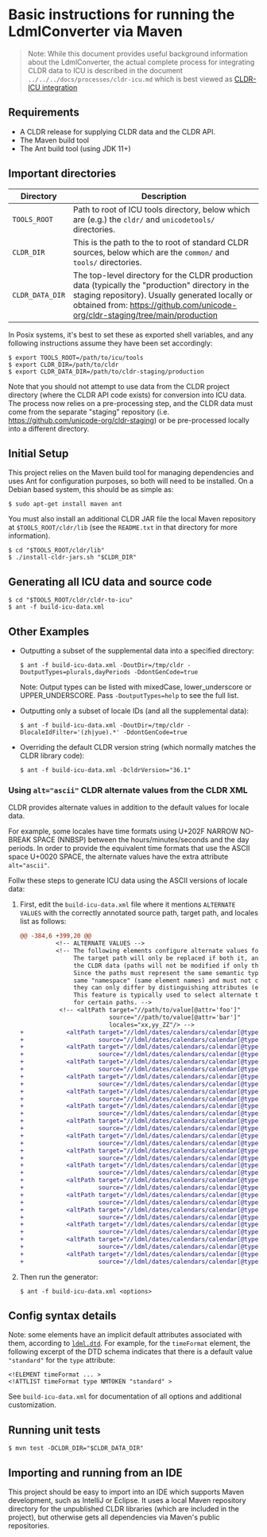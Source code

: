 <!--
© 2019 and later: Unicode, Inc. and others.
License & terms of use: http://www.unicode.org/copyright.html
-->

# Basic instructions for running the LdmlConverter via Maven

> Note: While this document provides useful background information about the
  LdmlConverter, the actual complete process for integrating CLDR data to ICU
  is described in the document `../../../docs/processes/cldr-icu.md` which is
  best viewed as
  [CLDR-ICU integration](https://unicode-org.github.io/icu/processes/cldr-icu.html)

## Requirements

* A CLDR release for supplying CLDR data and the CLDR API.
* The Maven build tool
* The Ant build tool (using JDK 11+)

## Important directories

| Directory       | Description                                                                                                                                                                                                                          |
|-----------------|--------------------------------------------------------------------------------------------------------------------------------------------------------------------------------------------------------------------------------------|
| `TOOLS_ROOT`    | Path to root of ICU tools directory, below which are (e.g.) the `cldr/` and `unicodetools/` directories.                                                                                                                             |
| `CLDR_DIR`      | This is the path to the to root of standard CLDR sources, below which are the `common/` and `tools/` directories.                                                                                                                    |
| `CLDR_DATA_DIR` | The top-level directory for the CLDR production data (typically the "production" directory in the staging repository). Usually generated locally or obtained from:  https://github.com/unicode-org/cldr-staging/tree/main/production |

In Posix systems, it's best to set these as exported shell variables, and any
following instructions assume they have been set accordingly:

```
$ export TOOLS_ROOT=/path/to/icu/tools
$ export CLDR_DIR=/path/to/cldr
$ export CLDR_DATA_DIR=/path/to/cldr-staging/production
```

Note that you should not attempt to use data from the CLDR project directory
(where the CLDR API code exists) for conversion into ICU data. The process now
relies on a pre-processing step, and the CLDR data must come from the separate
"staging" repository (i.e. https://github.com/unicode-org/cldr-staging) or be
pre-processed locally into a different directory.


## Initial Setup

This project relies on the Maven build tool for managing dependencies and uses
Ant for configuration purposes, so both will need to be installed. On a Debian
based system, this should be as simple as:

```
$ sudo apt-get install maven ant
```

You must also install an additional CLDR JAR file the local Maven repository at
`$TOOLS_ROOT/cldr/lib` (see the `README.txt` in that directory for more
information).

```
$ cd "$TOOLS_ROOT/cldr/lib"
$ ./install-cldr-jars.sh "$CLDR_DIR"
```

## Generating all ICU data and source code

```
$ cd "$TOOLS_ROOT/cldr/cldr-to-icu"
$ ant -f build-icu-data.xml
```

## Other Examples

* Outputting a subset of the supplemental data into a specified directory:
  ```
  $ ant -f build-icu-data.xml -DoutDir=/tmp/cldr -DoutputTypes=plurals,dayPeriods -DdontGenCode=true
  ```
  Note: Output types can be listed with mixedCase, lower_underscore or UPPER_UNDERSCORE.
  Pass `-DoutputTypes=help` to see the full list.


* Outputting only a subset of locale IDs (and all the supplemental data):
  ```
  $ ant -f build-icu-data.xml -DoutDir=/tmp/cldr -DlocaleIdFilter='(zh|yue).*' -DdontGenCode=true
  ```

* Overriding the default CLDR version string (which normally matches the CLDR library code):
  ```
  $ ant -f build-icu-data.xml -DcldrVersion="36.1"
  ```

### Using `alt="ascii"` CLDR alternate values from the CLDR XML

CLDR provides alternate values in addition to the default values for locale data.

For example, some locales have time formats using U+202F NARROW NO-BREAK SPACE (NNBSP) between the hours/minutes/seconds and the day periods.
In order to provide the equivalent time formats that use the ASCII space
U+0020 SPACE,
the alternate values have the extra attribute `alt="ascii"`.

Follw these steps to generate ICU data using the ASCII versions of locale data:

1.  First, edit the `build-icu-data.xml` file where it mentions `ALTERNATE VALUES`
with the correctly annotated source path, target path, and locales list
as follows:

    ```diff
    @@ -384,6 +399,20 @@
              <!-- ALTERNATE VALUES -->
              <!-- The following elements configure alternate values for some special case paths.
                   The target path will only be replaced if both it, and the source path, exist in
                   the CLDR data (paths will not be modified if only the source path exists).
                   Since the paths must represent the same semantic type of data, they must be in the
                   same "namespace" (same element names) and must not contain value attributes. Thus
                   they can only differ by distinguishing attributes (either added or modified).
                   This feature is typically used to select alternate translations (e.g. short forms)
                   for certain paths. -->
               <!-- <altPath target="//path/to/value[@attr='foo']"
                             source="//path/to/value[@attr='bar']"
                             locales="xx,yy_ZZ"/> -->
    +            <altPath target="//ldml/dates/calendars/calendar[@type='gregorian']/dateTimeFormats/availableFormats/dateFormatItem[@id='Ehm']"
    +                     source="//ldml/dates/calendars/calendar[@type='gregorian']/dateTimeFormats/availableFormats/dateFormatItem[@id='Ehm'][@alt='ascii']"/>
    +            <altPath target="//ldml/dates/calendars/calendar[@type='gregorian']/dateTimeFormats/availableFormats/dateFormatItem[@id='Ehms']"
    +                     source="//ldml/dates/calendars/calendar[@type='gregorian']/dateTimeFormats/availableFormats/dateFormatItem[@id='Ehms'][@alt='ascii']"/>
    +            <altPath target="//ldml/dates/calendars/calendar[@type='gregorian']/dateTimeFormats/availableFormats/dateFormatItem[@id='h']"
    +                     source="//ldml/dates/calendars/calendar[@type='gregorian']/dateTimeFormats/availableFormats/dateFormatItem[@id='h'][@alt='ascii']"/>
    +            <altPath target="//ldml/dates/calendars/calendar[@type='gregorian']/dateTimeFormats/availableFormats/dateFormatItem[@id='hm']"
    +                     source="//ldml/dates/calendars/calendar[@type='gregorian']/dateTimeFormats/availableFormats/dateFormatItem[@id='hm'][@alt='ascii']"/>
    +            <altPath target="//ldml/dates/calendars/calendar[@type='gregorian']/dateTimeFormats/availableFormats/dateFormatItem[@id='hms']"
    +                     source="//ldml/dates/calendars/calendar[@type='gregorian']/dateTimeFormats/availableFormats/dateFormatItem[@id='hms'][@alt='ascii']"/>
    +            <altPath target="//ldml/dates/calendars/calendar[@type='gregorian']/dateTimeFormats/availableFormats/dateFormatItem[@id='hmsv']"
    +                     source="//ldml/dates/calendars/calendar[@type='gregorian']/dateTimeFormats/availableFormats/dateFormatItem[@id='hmsv'][@alt='ascii']"/>
    +            <altPath target="//ldml/dates/calendars/calendar[@type='gregorian']/dateTimeFormats/availableFormats/dateFormatItem[@id='hmv']"
    +                     source="//ldml/dates/calendars/calendar[@type='gregorian']/dateTimeFormats/availableFormats/dateFormatItem[@id='hmv'][@alt='ascii']"/>
    +            <altPath target="//ldml/dates/calendars/calendar[@type='gregorian']/timeFormats/timeFormatLength[@type='full']/timeFormat[@type='standard']/pattern[@type='standard']"
    +                     source="//ldml/dates/calendars/calendar[@type='gregorian']/timeFormats/timeFormatLength[@type='full']/timeFormat[@type='standard']/pattern[@alt='ascii'][@type='standard']"/>
    +            <altPath target="//ldml/dates/calendars/calendar[@type='gregorian']/timeFormats/timeFormatLength[@type='long']/timeFormat[@type='standard']/pattern[@type='standard']"
    +                     source="//ldml/dates/calendars/calendar[@type='gregorian']/timeFormats/timeFormatLength[@type='long']/timeFormat[@type='standard']/pattern[@alt='ascii'][@type='standard']"/>
    +            <altPath target="//ldml/dates/calendars/calendar[@type='gregorian']/timeFormats/timeFormatLength[@type='medium']/timeFormat[@type='standard']/pattern[@type='standard']"
    +                     source="//ldml/dates/calendars/calendar[@type='gregorian']/timeFormats/timeFormatLength[@type='medium']/timeFormat[@type='standard']/pattern[@alt='ascii'][@type='standard']"/>
    +            <altPath target="//ldml/dates/calendars/calendar[@type='gregorian']/timeFormats/timeFormatLength[@type='short']/timeFormat[@type='standard']/pattern[@type='standard']"
    +                     source="//ldml/dates/calendars/calendar[@type='gregorian']/timeFormats/timeFormatLength[@type='short']/timeFormat[@type='standard']/pattern[@alt='ascii'][@type='standard']"/>
    +            <altPath target="//ldml/dates/calendars/calendar[@type='generic']/dateTimeFormats/availableFormats/dateFormatItem[@id='Ehm']"
    +                     source="//ldml/dates/calendars/calendar[@type='generic']/dateTimeFormats/availableFormats/dateFormatItem[@id='Ehm'][@alt='ascii']"/>
    +            <altPath target="//ldml/dates/calendars/calendar[@type='generic']/dateTimeFormats/availableFormats/dateFormatItem[@id='Ehms']"
    +                     source="//ldml/dates/calendars/calendar[@type='generic']/dateTimeFormats/availableFormats/dateFormatItem[@id='Ehms'][@alt='ascii']"/>
    +            <altPath target="//ldml/dates/calendars/calendar[@type='generic']/dateTimeFormats/availableFormats/dateFormatItem[@id='h']"
    +                     source="//ldml/dates/calendars/calendar[@type='generic']/dateTimeFormats/availableFormats/dateFormatItem[@id='h'][@alt='ascii']"/>
    +            <altPath target="//ldml/dates/calendars/calendar[@type='generic']/dateTimeFormats/availableFormats/dateFormatItem[@id='hm']"
    +                     source="//ldml/dates/calendars/calendar[@type='generic']/dateTimeFormats/availableFormats/dateFormatItem[@id='hm'][@alt='ascii']"/>
    +            <altPath target="//ldml/dates/calendars/calendar[@type='generic']/dateTimeFormats/availableFormats/dateFormatItem[@id='hms']"
    +                     source="//ldml/dates/calendars/calendar[@type='generic']/dateTimeFormats/availableFormats/dateFormatItem[@id='hms'][@alt='ascii']"/>
    ```

1.  Then run the generator:

    ```
    $ ant -f build-icu-data.xml <options>
    ```

## Config syntax details

Note: some elements have an implicit default attributes associated with them, according to [`ldml.dtd`](https://github.com/unicode-org/icu/blob/main/icu4c/source/data/dtd/cldr/common/dtd/ldml.dtd).
For example, for the `timeFormat` element,
the following excerpt of the DTD schema indicates that there is a default value `"standard"` for the `type` attribute:

```
<!ELEMENT timeFormat ... >
<!ATTLIST timeFormat type NMTOKEN "standard" >
```

See `build-icu-data.xml` for documentation of all options and additional customization.


## Running unit tests

```
$ mvn test -DCLDR_DIR="$CLDR_DATA_DIR"
```


## Importing and running from an IDE

This project should be easy to import into an IDE which supports Maven development, such
as IntelliJ or Eclipse. It uses a local Maven repository directory for the unpublished
CLDR libraries (which are included in the project), but otherwise gets all dependencies
via Maven's public repositories.
